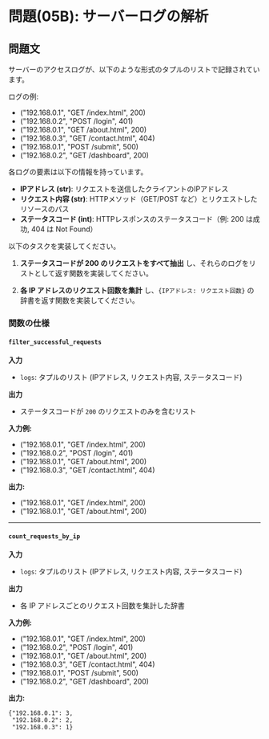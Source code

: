 # 問題(05B): サーバーログの解析

## 問題文

サーバーのアクセスログが、以下のような形式のタプルのリストで記録されています。

ログの例:
- ("192.168.0.1", "GET /index.html", 200)
- ("192.168.0.2", "POST /login", 401)
- ("192.168.0.1", "GET /about.html", 200)
- ("192.168.0.3", "GET /contact.html", 404)
- ("192.168.0.1", "POST /submit", 500)
- ("192.168.0.2", "GET /dashboard", 200)

各ログの要素は以下の情報を持っています。

- **IPアドレス (str)**: リクエストを送信したクライアントのIPアドレス
- **リクエスト内容 (str)**: HTTPメソッド（GET/POST など）とリクエストしたリソースのパス
- **ステータスコード (int)**: HTTPレスポンスのステータスコード（例: 200 は成功, 404 は Not Found）

以下のタスクを実装してください。

1. **ステータスコードが 200 のリクエストをすべて抽出** し、それらのログをリストとして返す関数を実装してください。

2. **各 IP アドレスのリクエスト回数を集計** し、`{IPアドレス: リクエスト回数}` の辞書を返す関数を実装してください。


### 関数の仕様

#### `filter_successful_requests`

**入力**
- `logs`: タプルのリスト (IPアドレス, リクエスト内容, ステータスコード)

**出力**
- ステータスコードが `200` のリクエストのみを含むリスト

**入力例:**
- ("192.168.0.1", "GET /index.html", 200)
- ("192.168.0.2", "POST /login", 401)
- ("192.168.0.1", "GET /about.html", 200)
- ("192.168.0.3", "GET /contact.html", 404)

**出力:**
- ("192.168.0.1", "GET /index.html", 200)
- ("192.168.0.1", "GET /about.html", 200)

---

#### `count_requests_by_ip`

**入力**
- `logs`: タプルのリスト (IPアドレス, リクエスト内容, ステータスコード)

**出力**
- 各 IP アドレスごとのリクエスト回数を集計した辞書

**入力例:**
- ("192.168.0.1", "GET /index.html", 200)
- ("192.168.0.2", "POST /login", 401)
- ("192.168.0.1", "GET /about.html", 200)
- ("192.168.0.3", "GET /contact.html", 404)
- ("192.168.0.1", "POST /submit", 500)
- ("192.168.0.2", "GET /dashboard", 200)

**出力:**
```
{"192.168.0.1": 3,
 "192.168.0.2": 2,
 "192.168.0.3": 1}
```
